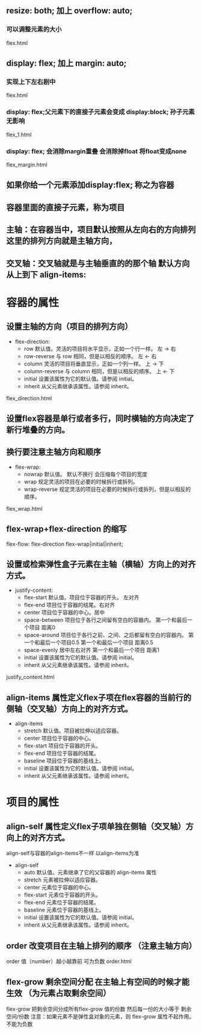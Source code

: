 
##   resize: both; 加上 overflow: auto; 
###  可以调整元素的大小 
flex.html

##   display: flex; 加上 margin: auto;  
###  实现上下左右剧中 
flex.html

###  display: flex;父元素下的直接子元素会变成 display:block; 孙子元素无影响 
flex_1.html

###  display: flex; 会消除margin重叠  会消除掉float 将float变成none 
flex_margin.html

##    如果你给一个元素添加display:flex; 称之为容器
##    容器里面的直接子元素，称为项目

##    主轴：在容器当中，项目默认按照从左向右的方向排列 这里的排列方向就是主轴方向，

##    交叉轴：交叉轴就是与主轴垂直的的那个轴  默认方向从上到下 align-items:

#    容器的属性

## 设置主轴的方向（项目的排列方向）
+ flex-direction:  
    - row	           默认值。灵活的项目将水平显示，正如一个行一样。   左  ->  右
    - row-reverse	   与 row 相同，但是以相反的顺序。        左  <-  右
    - column	       灵活的项目将垂直显示，正如一个列一样。      上  ->  下
    - column-reverse   与 column 相同，但是以相反的顺序。 上  <-  下
    - initial	       设置该属性为它的默认值。请参阅 initial。
    - inherit	       从父元素继承该属性。请参阅 inherit。

flex_direction.html   
## 设置flex容器是单行或者多行，同时横轴的方向决定了新行堆叠的方向。
## 换行要注意主轴方向和顺序
+ flex-wrap:
    - nowrap	       默认值。 默认不换行 会压缩每个项目的宽度
    - wrap	           规定灵活的项目在必要的时候拆行或拆列。
    - wrap-reverse	   规定灵活的项目在必要的时候拆行或拆列，但是以相反的顺序。

flex_wrap.html 

## flex-wrap+flex-direction 的缩写
 flex-flow: flex-direction flex-wrap|initial|inherit;

## 设置或检索弹性盒子元素在主轴（横轴）方向上的对齐方式。
+ justify-content: 
    - flex-start      默认值。项目位于容器的开头。 左对齐
    - flex-end        项目位于容器的结尾。右对齐
    - center          项目位于容器的中心。居中
    - space-between   项目位于各行之间留有空白的容器内。 第一个和最后一个项目 距离0
    - space-around    项目位于各行之前、之间、之后都留有空白的容器内。 第一个和最后一个项目0.5 第一个和最后一个项目 距离0.5
    - space-evenly    居中左右对齐 第一个和最后一个项目 距离1
    - initial         设置该属性为它的默认值。请参阅 initial。
    - inherit         从父元素继承该属性。请参阅 inherit。

justify_content.html

## align-items 属性定义flex子项在flex容器的当前行的侧轴（交叉轴）方向上的对齐方式。
+ align-items
    - stretch       默认值。项目被拉伸以适应容器。	
    - center	    项目位于容器的中心。
    - flex-start	项目位于容器的开头。	
    - flex-end	    项目位于容器的结尾。	
    - baseline	    项目位于容器的基线上。	
    - initial	    设置该属性为它的默认值。请参阅 initial。
    - inherit	    从父元素继承该属性。请参阅 inherit。


# 项目的属性


## align-self 属性定义flex子项单独在侧轴（交叉轴）方向上的对齐方式。
   align-self与容器的align-items不一样  以align-items为准
+ align-self
    - auto	        默认值。元素继承了它的父容器的 align-items 属性
    - stretch	    元素被拉伸以适应容器。
    - center	    元素位于容器的中心。	
    - flex-start    元素位于容器的开头。
    - flex-end	    元素位于容器的结尾。
    - baseline	    元素位于容器的基线上。	
    - initial	    设置该属性为它的默认值。请参阅 initial。
    - inherit	    从父元素继承该属性。请参阅 inherit。

## order 改变项目在主轴上排列的顺序 （注意主轴方向）
   order 值（number）越小越靠前 可为负数 
   order.html

## flex-grow 剩余空间分配 在主轴上有空间的时候才能生效 （为元素占取剩余空间）
flex-grow 把剩余空间分成所有flex-grow 值的份数  然后每一份的大小等于 剩余空间/份数
注意：如果元素不是弹性盒对象的元素，则 flex-grow 属性不起作用。 不能为负数
